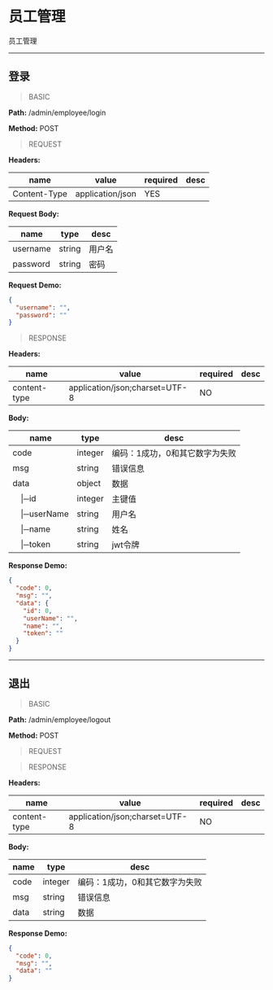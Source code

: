 # 员工管理

员工管理


---
## 登录

> BASIC

**Path:** /admin/employee/login

**Method:** POST

> REQUEST

**Headers:**

| name | value | required | desc |
| ------------ | ------------ | ------------ | ------------ |
| Content-Type | application/json | YES |  |

**Request Body:**

| name | type | desc |
| ------------ | ------------ | ------------ |
| username | string | 用户名 |
| password | string | 密码 |

**Request Demo:**

```json
{
  "username": "",
  "password": ""
}
```



> RESPONSE

**Headers:**

| name | value | required | desc |
| ------------ | ------------ | ------------ | ------------ |
| content-type | application/json;charset=UTF-8 | NO |  |

**Body:**

| name | type | desc |
| ------------ | ------------ | ------------ |
| code | integer | 编码：1成功，0和其它数字为失败 |
| msg | string | 错误信息 |
| data | object | 数据 |
| &ensp;&ensp;&#124;─id | integer | 主键值 |
| &ensp;&ensp;&#124;─userName | string | 用户名 |
| &ensp;&ensp;&#124;─name | string | 姓名 |
| &ensp;&ensp;&#124;─token | string | jwt令牌 |

**Response Demo:**

```json
{
  "code": 0,
  "msg": "",
  "data": {
    "id": 0,
    "userName": "",
    "name": "",
    "token": ""
  }
}
```




---
## 退出

> BASIC

**Path:** /admin/employee/logout

**Method:** POST

> REQUEST



> RESPONSE

**Headers:**

| name | value | required | desc |
| ------------ | ------------ | ------------ | ------------ |
| content-type | application/json;charset=UTF-8 | NO |  |

**Body:**

| name | type | desc |
| ------------ | ------------ | ------------ |
| code | integer | 编码：1成功，0和其它数字为失败 |
| msg | string | 错误信息 |
| data | string | 数据 |

**Response Demo:**

```json
{
  "code": 0,
  "msg": "",
  "data": ""
}
```



